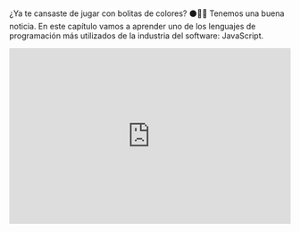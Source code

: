 ¿Ya te cansaste de jugar con bolitas de colores? :black_circle::red_circle::large_blue_circle: Tenemos una buena noticia. En este capítulo vamos a aprender uno de los lenguajes de programación más utilizados de la industria del software: JavaScript.

<iframe width="100%" height="315" src="https://www.youtube.com/embed/oDeiCbjWOxw?ecver=1" frameborder="0" allow="autoplay; encrypted-media" allowfullscreen></iframe>